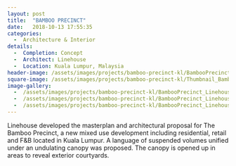 ```yaml
---
layout: post
title:  "BAMBOO PRECINCT"
date:   2018-10-13 17:55:35
categories:
  -  Architecture & Interior
details:
  -  Completion: Concept
  -  Architect: Linehouse
  -  Location: Kuala Lumpur, Malaysia
header-image: /assets/images/projects/bamboo-precinct-kl/BambooPrecinct_Linehouse_02.jpg
square-image: /assets/images/projects/bamboo-precinct-kl/Thumbnail_BambooPrecinct_Linehouse_04.jpg
image-gallery:
  -  /assets/images/projects/bamboo-precinct-kl/BambooPrecinct_Linehouse_01.jpg
  -  /assets/images/projects/bamboo-precinct-kl/BambooPrecinct_Linehouse_02.jpg
  -  /assets/images/projects/bamboo-precinct-kl/BambooPrecinct_Linehouse_04.jpg
---
```

Linehouse developed the masterplan and architectural proposal for The Bamboo Precinct, a new mixed use development including residential, retail and F&B located in Kuala Lumpur. A language of suspended volumes unified under an undulating canopy was proposed. The canopy is opened up in areas to reveal exterior courtyards. 